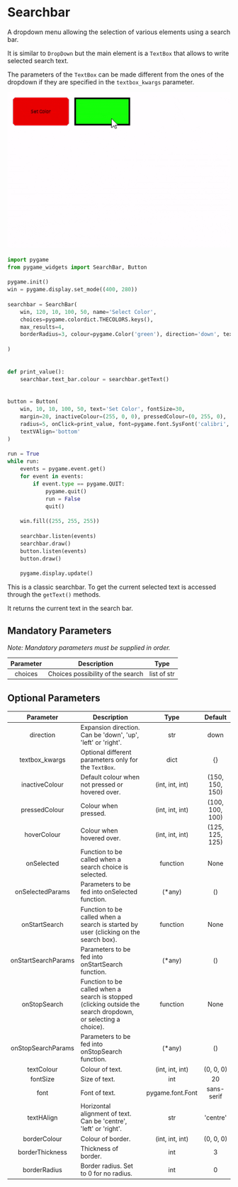 # Searchbar

A dropdown menu allowing the selection of various elements using a search bar.

It is similar to `DropDown` but the main element is a `TextBox` that allows
to write selected search text.

The parameters of the `TextBox` can be made different
from the ones of the dropdown if they are specified in
the `textbox_kwargs` parameter.

![searchbar.gif](images/searchbox.gif)

```Python
import pygame
from pygame_widgets import SearchBar, Button

pygame.init()
win = pygame.display.set_mode((400, 280))

searchbar = SearchBar(
    win, 120, 10, 100, 50, name='Select Color',
    choices=pygame.colordict.THECOLORS.keys(),
    max_results=4,
    borderRadius=3, colour=pygame.Color('green'), direction='down', textHAlign='left',

)


def print_value():
    searchbar.text_bar.colour = searchbar.getText()


button = Button(
    win, 10, 10, 100, 50, text='Set Color', fontSize=30,
    margin=20, inactiveColour=(255, 0, 0), pressedColour=(0, 255, 0),
    radius=5, onClick=print_value, font=pygame.font.SysFont('calibri', 10),
    textVAlign='bottom'
)

run = True
while run:
    events = pygame.event.get()
    for event in events:
        if event.type == pygame.QUIT:
            pygame.quit()
            run = False
            quit()

    win.fill((255, 255, 255))

    searchbar.listen(events)
    searchbar.draw()
    button.listen(events)
    button.draw()

    pygame.display.update()
```

This is a classic searchbar. To get the current selected text
is accessed through the `getText()` methods.

It returns the current text in the search bar.


## Mandatory Parameters

_Note: Mandatory parameters must be supplied in order._

| Parameter | Description | Type |
| :---: | --- | :---: |
| choices | Choices possibility of the search | list of str |

## Optional Parameters

| Parameter | Description | Type | Default |
| :---: | --- | :---: | :---: |
| direction | Expansion direction. Can be 'down', 'up', 'left' or 'right'. | str | down |
| textbox_kwargs | Optional different parameters only for the `TextBox`. | dict | {} |
| inactiveColour | Default colour when not pressed or hovered over. | (int, int, int) | (150, 150, 150) |
| pressedColour | Colour when pressed. | (int, int, int) | (100, 100, 100) |
| hoverColour | Colour when hovered over. | (int, int, int) | (125, 125, 125) |
| onSelected | Function to be called when a search choice is selected. | function | None |
| onSelectedParams | Parameters to be fed into onSelected function. | (*any) | () |
| onStartSearch | Function to be called when a search is started by user (clicking on the search box). | function | None |
| onStartSearchParams | Parameters to be fed into onStartSearch function. | (*any) | () |
| onStopSearch | Function to be called when a search is stopped (clicking outside the search dropdown, or selecting a choice). | function | None |
| onStopSearchParams | Parameters to be fed into onStopSearch function. | (*any) | () |
| textColour | Colour of text. | (int, int, int) | (0, 0, 0) |
| fontSize | Size of text. | int | 20 |
| font | Font of text. | pygame.font.Font | sans-serif |
| textHAlign | Horizontal alignment of text. Can be 'centre', 'left' or 'right'. | str | 'centre' |
| borderColour | Colour of border. | (int, int, int) | (0, 0, 0) |
| borderThickness | Thickness of border. | int | 3 |
| borderRadius | Border radius. Set to 0 for no radius. | int | 0 |
